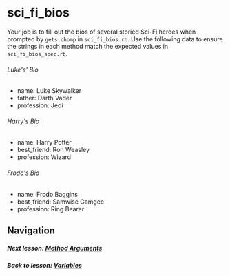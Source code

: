 # sci_fi_bios
Your job is to fill out the bios of several storied Sci-Fi heroes when prompted by `gets.chomp` in `sci_fi_bios.rb`. Use the following data to ensure the strings in each method match the expected values in `sci_fi_bios_spec.rb`. 

###### Luke's' Bio  
- name: Luke Skywalker  
- father: Darth Vader  
- profession: Jedi  

###### Harry's Bio  
- name: Harry Potter 
- best_friend: Ron Weasley 
- profession: Wizard  

###### Frodo's Bio  
- name: Frodo Baggins
- best_friend: Samwise Gamgee
- profession: Ring Bearer  

## Navigation   
##### Next lesson: [Method Arguments](https://github.com/Coderdotnew/intro_web_apps_dgm/tree/master/02_class/03_method_arguments)   
##### Back to lesson: [Variables](https://github.com/Coderdotnew/intro_web_apps_dgm/tree/master/02_class/02_variables)

